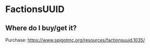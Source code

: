 # FactionsUUID

## Where do I buy/get it?
Purchase: https://www.spigotmc.org/resources/factionsuuid.1035/
